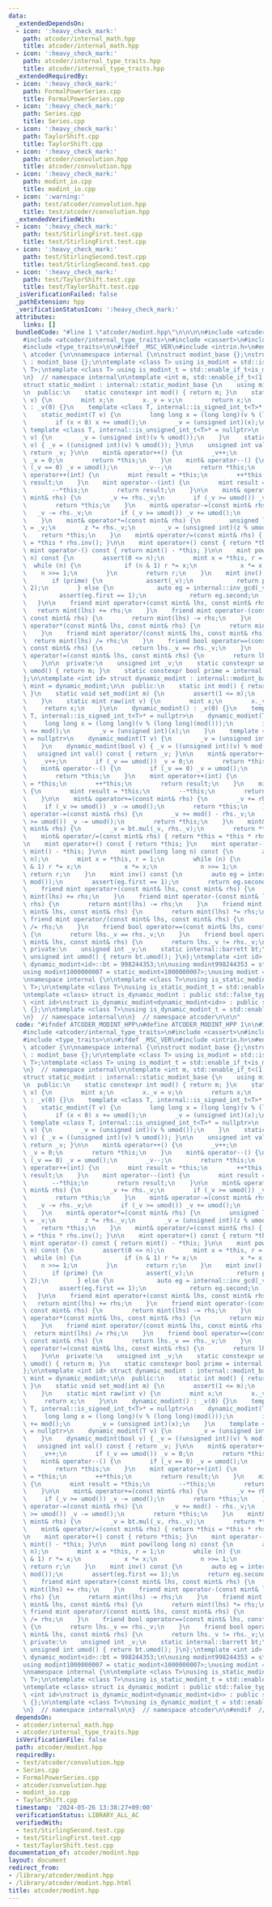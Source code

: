 ```yaml
---
data:
  _extendedDependsOn:
  - icon: ':heavy_check_mark:'
    path: atcoder/internal_math.hpp
    title: atcoder/internal_math.hpp
  - icon: ':heavy_check_mark:'
    path: atcoder/internal_type_traits.hpp
    title: atcoder/internal_type_traits.hpp
  _extendedRequiredBy:
  - icon: ':heavy_check_mark:'
    path: FormalPowerSeries.cpp
    title: FormalPowerSeries.cpp
  - icon: ':heavy_check_mark:'
    path: Series.cpp
    title: Series.cpp
  - icon: ':heavy_check_mark:'
    path: TaylorShift.cpp
    title: TaylorShift.cpp
  - icon: ':heavy_check_mark:'
    path: atcoder/convolution.hpp
    title: atcoder/convolution.hpp
  - icon: ':heavy_check_mark:'
    path: modint_io.cpp
    title: modint_io.cpp
  - icon: ':warning:'
    path: test/atcoder/convolution.hpp
    title: test/atcoder/convolution.hpp
  _extendedVerifiedWith:
  - icon: ':heavy_check_mark:'
    path: test/StirlingFirst.test.cpp
    title: test/StirlingFirst.test.cpp
  - icon: ':heavy_check_mark:'
    path: test/StirlingSecond.test.cpp
    title: test/StirlingSecond.test.cpp
  - icon: ':heavy_check_mark:'
    path: test/TaylorShift.test.cpp
    title: test/TaylorShift.test.cpp
  _isVerificationFailed: false
  _pathExtension: hpp
  _verificationStatusIcon: ':heavy_check_mark:'
  attributes:
    links: []
  bundledCode: "#line 1 \"atcoder/modint.hpp\"\n\n\n\n#include <atcoder/internal_math>\n\
    #include <atcoder/internal_type_traits>\n#include <cassert>\n#include <numeric>\n\
    #include <type_traits>\n\n#ifdef _MSC_VER\n#include <intrin.h>\n#endif\n\nnamespace\
    \ atcoder {\n\nnamespace internal {\n\nstruct modint_base {};\nstruct static_modint_base\
    \ : modint_base {};\n\ntemplate <class T> using is_modint = std::is_base_of<modint_base,\
    \ T>;\ntemplate <class T> using is_modint_t = std::enable_if_t<is_modint<T>::value>;\n\
    \n}  // namespace internal\n\ntemplate <int m, std::enable_if_t<(1 <= m)>* = nullptr>\n\
    struct static_modint : internal::static_modint_base {\n    using mint = static_modint;\n\
    \n  public:\n    static constexpr int mod() { return m; }\n    static mint raw(int\
    \ v) {\n        mint x;\n        x._v = v;\n        return x;\n    }\n\n    static_modint()\
    \ : _v(0) {}\n    template <class T, internal::is_signed_int_t<T>* = nullptr>\n\
    \    static_modint(T v) {\n        long long x = (long long)(v % (long long)(umod()));\n\
    \        if (x < 0) x += umod();\n        _v = (unsigned int)(x);\n    }\n   \
    \ template <class T, internal::is_unsigned_int_t<T>* = nullptr>\n    static_modint(T\
    \ v) {\n        _v = (unsigned int)(v % umod());\n    }\n    static_modint(bool\
    \ v) { _v = ((unsigned int)(v) % umod()); }\n\n    unsigned int val() const {\
    \ return _v; }\n\n    mint& operator++() {\n        _v++;\n        if (_v == umod())\
    \ _v = 0;\n        return *this;\n    }\n    mint& operator--() {\n        if\
    \ (_v == 0) _v = umod();\n        _v--;\n        return *this;\n    }\n    mint\
    \ operator++(int) {\n        mint result = *this;\n        ++*this;\n        return\
    \ result;\n    }\n    mint operator--(int) {\n        mint result = *this;\n \
    \       --*this;\n        return result;\n    }\n\n    mint& operator+=(const\
    \ mint& rhs) {\n        _v += rhs._v;\n        if (_v >= umod()) _v -= umod();\n\
    \        return *this;\n    }\n    mint& operator-=(const mint& rhs) {\n     \
    \   _v -= rhs._v;\n        if (_v >= umod()) _v += umod();\n        return *this;\n\
    \    }\n    mint& operator*=(const mint& rhs) {\n        unsigned long long z\
    \ = _v;\n        z *= rhs._v;\n        _v = (unsigned int)(z % umod());\n    \
    \    return *this;\n    }\n    mint& operator/=(const mint& rhs) { return *this\
    \ = *this * rhs.inv(); }\n\n    mint operator+() const { return *this; }\n   \
    \ mint operator-() const { return mint() - *this; }\n\n    mint pow(long long\
    \ n) const {\n        assert(0 <= n);\n        mint x = *this, r = 1;\n      \
    \  while (n) {\n            if (n & 1) r *= x;\n            x *= x;\n        \
    \    n >>= 1;\n        }\n        return r;\n    }\n    mint inv() const {\n \
    \       if (prime) {\n            assert(_v);\n            return pow(umod() -\
    \ 2);\n        } else {\n            auto eg = internal::inv_gcd(_v, m);\n   \
    \         assert(eg.first == 1);\n            return eg.second;\n        }\n \
    \   }\n\n    friend mint operator+(const mint& lhs, const mint& rhs) {\n     \
    \   return mint(lhs) += rhs;\n    }\n    friend mint operator-(const mint& lhs,\
    \ const mint& rhs) {\n        return mint(lhs) -= rhs;\n    }\n    friend mint\
    \ operator*(const mint& lhs, const mint& rhs) {\n        return mint(lhs) *= rhs;\n\
    \    }\n    friend mint operator/(const mint& lhs, const mint& rhs) {\n      \
    \  return mint(lhs) /= rhs;\n    }\n    friend bool operator==(const mint& lhs,\
    \ const mint& rhs) {\n        return lhs._v == rhs._v;\n    }\n    friend bool\
    \ operator!=(const mint& lhs, const mint& rhs) {\n        return lhs._v != rhs._v;\n\
    \    }\n\n  private:\n    unsigned int _v;\n    static constexpr unsigned int\
    \ umod() { return m; }\n    static constexpr bool prime = internal::is_prime<m>;\n\
    };\n\ntemplate <int id> struct dynamic_modint : internal::modint_base {\n    using\
    \ mint = dynamic_modint;\n\n  public:\n    static int mod() { return (int)(bt.umod());\
    \ }\n    static void set_mod(int m) {\n        assert(1 <= m);\n        bt = internal::barrett(m);\n\
    \    }\n    static mint raw(int v) {\n        mint x;\n        x._v = v;\n   \
    \     return x;\n    }\n\n    dynamic_modint() : _v(0) {}\n    template <class\
    \ T, internal::is_signed_int_t<T>* = nullptr>\n    dynamic_modint(T v) {\n   \
    \     long long x = (long long)(v % (long long)(mod()));\n        if (x < 0) x\
    \ += mod();\n        _v = (unsigned int)(x);\n    }\n    template <class T, internal::is_unsigned_int_t<T>*\
    \ = nullptr>\n    dynamic_modint(T v) {\n        _v = (unsigned int)(v % mod());\n\
    \    }\n    dynamic_modint(bool v) { _v = ((unsigned int)(v) % mod()); }\n\n \
    \   unsigned int val() const { return _v; }\n\n    mint& operator++() {\n    \
    \    _v++;\n        if (_v == umod()) _v = 0;\n        return *this;\n    }\n\
    \    mint& operator--() {\n        if (_v == 0) _v = umod();\n        _v--;\n\
    \        return *this;\n    }\n    mint operator++(int) {\n        mint result\
    \ = *this;\n        ++*this;\n        return result;\n    }\n    mint operator--(int)\
    \ {\n        mint result = *this;\n        --*this;\n        return result;\n\
    \    }\n\n    mint& operator+=(const mint& rhs) {\n        _v += rhs._v;\n   \
    \     if (_v >= umod()) _v -= umod();\n        return *this;\n    }\n    mint&\
    \ operator-=(const mint& rhs) {\n        _v += mod() - rhs._v;\n        if (_v\
    \ >= umod()) _v -= umod();\n        return *this;\n    }\n    mint& operator*=(const\
    \ mint& rhs) {\n        _v = bt.mul(_v, rhs._v);\n        return *this;\n    }\n\
    \    mint& operator/=(const mint& rhs) { return *this = *this * rhs.inv(); }\n\
    \n    mint operator+() const { return *this; }\n    mint operator-() const { return\
    \ mint() - *this; }\n\n    mint pow(long long n) const {\n        assert(0 <=\
    \ n);\n        mint x = *this, r = 1;\n        while (n) {\n            if (n\
    \ & 1) r *= x;\n            x *= x;\n            n >>= 1;\n        }\n       \
    \ return r;\n    }\n    mint inv() const {\n        auto eg = internal::inv_gcd(_v,\
    \ mod());\n        assert(eg.first == 1);\n        return eg.second;\n    }\n\n\
    \    friend mint operator+(const mint& lhs, const mint& rhs) {\n        return\
    \ mint(lhs) += rhs;\n    }\n    friend mint operator-(const mint& lhs, const mint&\
    \ rhs) {\n        return mint(lhs) -= rhs;\n    }\n    friend mint operator*(const\
    \ mint& lhs, const mint& rhs) {\n        return mint(lhs) *= rhs;\n    }\n   \
    \ friend mint operator/(const mint& lhs, const mint& rhs) {\n        return mint(lhs)\
    \ /= rhs;\n    }\n    friend bool operator==(const mint& lhs, const mint& rhs)\
    \ {\n        return lhs._v == rhs._v;\n    }\n    friend bool operator!=(const\
    \ mint& lhs, const mint& rhs) {\n        return lhs._v != rhs._v;\n    }\n\n \
    \ private:\n    unsigned int _v;\n    static internal::barrett bt;\n    static\
    \ unsigned int umod() { return bt.umod(); }\n};\ntemplate <int id> internal::barrett\
    \ dynamic_modint<id>::bt = 998244353;\n\nusing modint998244353 = static_modint<998244353>;\n\
    using modint1000000007 = static_modint<1000000007>;\nusing modint = dynamic_modint<-1>;\n\
    \nnamespace internal {\n\ntemplate <class T>\nusing is_static_modint = std::is_base_of<internal::static_modint_base,\
    \ T>;\n\ntemplate <class T>\nusing is_static_modint_t = std::enable_if_t<is_static_modint<T>::value>;\n\
    \ntemplate <class> struct is_dynamic_modint : public std::false_type {};\ntemplate\
    \ <int id>\nstruct is_dynamic_modint<dynamic_modint<id>> : public std::true_type\
    \ {};\n\ntemplate <class T>\nusing is_dynamic_modint_t = std::enable_if_t<is_dynamic_modint<T>::value>;\n\
    \n}  // namespace internal\n\n}  // namespace atcoder\n\n\n"
  code: "#ifndef ATCODER_MODINT_HPP\n#define ATCODER_MODINT_HPP 1\n\n#include <atcoder/internal_math>\n\
    #include <atcoder/internal_type_traits>\n#include <cassert>\n#include <numeric>\n\
    #include <type_traits>\n\n#ifdef _MSC_VER\n#include <intrin.h>\n#endif\n\nnamespace\
    \ atcoder {\n\nnamespace internal {\n\nstruct modint_base {};\nstruct static_modint_base\
    \ : modint_base {};\n\ntemplate <class T> using is_modint = std::is_base_of<modint_base,\
    \ T>;\ntemplate <class T> using is_modint_t = std::enable_if_t<is_modint<T>::value>;\n\
    \n}  // namespace internal\n\ntemplate <int m, std::enable_if_t<(1 <= m)>* = nullptr>\n\
    struct static_modint : internal::static_modint_base {\n    using mint = static_modint;\n\
    \n  public:\n    static constexpr int mod() { return m; }\n    static mint raw(int\
    \ v) {\n        mint x;\n        x._v = v;\n        return x;\n    }\n\n    static_modint()\
    \ : _v(0) {}\n    template <class T, internal::is_signed_int_t<T>* = nullptr>\n\
    \    static_modint(T v) {\n        long long x = (long long)(v % (long long)(umod()));\n\
    \        if (x < 0) x += umod();\n        _v = (unsigned int)(x);\n    }\n   \
    \ template <class T, internal::is_unsigned_int_t<T>* = nullptr>\n    static_modint(T\
    \ v) {\n        _v = (unsigned int)(v % umod());\n    }\n    static_modint(bool\
    \ v) { _v = ((unsigned int)(v) % umod()); }\n\n    unsigned int val() const {\
    \ return _v; }\n\n    mint& operator++() {\n        _v++;\n        if (_v == umod())\
    \ _v = 0;\n        return *this;\n    }\n    mint& operator--() {\n        if\
    \ (_v == 0) _v = umod();\n        _v--;\n        return *this;\n    }\n    mint\
    \ operator++(int) {\n        mint result = *this;\n        ++*this;\n        return\
    \ result;\n    }\n    mint operator--(int) {\n        mint result = *this;\n \
    \       --*this;\n        return result;\n    }\n\n    mint& operator+=(const\
    \ mint& rhs) {\n        _v += rhs._v;\n        if (_v >= umod()) _v -= umod();\n\
    \        return *this;\n    }\n    mint& operator-=(const mint& rhs) {\n     \
    \   _v -= rhs._v;\n        if (_v >= umod()) _v += umod();\n        return *this;\n\
    \    }\n    mint& operator*=(const mint& rhs) {\n        unsigned long long z\
    \ = _v;\n        z *= rhs._v;\n        _v = (unsigned int)(z % umod());\n    \
    \    return *this;\n    }\n    mint& operator/=(const mint& rhs) { return *this\
    \ = *this * rhs.inv(); }\n\n    mint operator+() const { return *this; }\n   \
    \ mint operator-() const { return mint() - *this; }\n\n    mint pow(long long\
    \ n) const {\n        assert(0 <= n);\n        mint x = *this, r = 1;\n      \
    \  while (n) {\n            if (n & 1) r *= x;\n            x *= x;\n        \
    \    n >>= 1;\n        }\n        return r;\n    }\n    mint inv() const {\n \
    \       if (prime) {\n            assert(_v);\n            return pow(umod() -\
    \ 2);\n        } else {\n            auto eg = internal::inv_gcd(_v, m);\n   \
    \         assert(eg.first == 1);\n            return eg.second;\n        }\n \
    \   }\n\n    friend mint operator+(const mint& lhs, const mint& rhs) {\n     \
    \   return mint(lhs) += rhs;\n    }\n    friend mint operator-(const mint& lhs,\
    \ const mint& rhs) {\n        return mint(lhs) -= rhs;\n    }\n    friend mint\
    \ operator*(const mint& lhs, const mint& rhs) {\n        return mint(lhs) *= rhs;\n\
    \    }\n    friend mint operator/(const mint& lhs, const mint& rhs) {\n      \
    \  return mint(lhs) /= rhs;\n    }\n    friend bool operator==(const mint& lhs,\
    \ const mint& rhs) {\n        return lhs._v == rhs._v;\n    }\n    friend bool\
    \ operator!=(const mint& lhs, const mint& rhs) {\n        return lhs._v != rhs._v;\n\
    \    }\n\n  private:\n    unsigned int _v;\n    static constexpr unsigned int\
    \ umod() { return m; }\n    static constexpr bool prime = internal::is_prime<m>;\n\
    };\n\ntemplate <int id> struct dynamic_modint : internal::modint_base {\n    using\
    \ mint = dynamic_modint;\n\n  public:\n    static int mod() { return (int)(bt.umod());\
    \ }\n    static void set_mod(int m) {\n        assert(1 <= m);\n        bt = internal::barrett(m);\n\
    \    }\n    static mint raw(int v) {\n        mint x;\n        x._v = v;\n   \
    \     return x;\n    }\n\n    dynamic_modint() : _v(0) {}\n    template <class\
    \ T, internal::is_signed_int_t<T>* = nullptr>\n    dynamic_modint(T v) {\n   \
    \     long long x = (long long)(v % (long long)(mod()));\n        if (x < 0) x\
    \ += mod();\n        _v = (unsigned int)(x);\n    }\n    template <class T, internal::is_unsigned_int_t<T>*\
    \ = nullptr>\n    dynamic_modint(T v) {\n        _v = (unsigned int)(v % mod());\n\
    \    }\n    dynamic_modint(bool v) { _v = ((unsigned int)(v) % mod()); }\n\n \
    \   unsigned int val() const { return _v; }\n\n    mint& operator++() {\n    \
    \    _v++;\n        if (_v == umod()) _v = 0;\n        return *this;\n    }\n\
    \    mint& operator--() {\n        if (_v == 0) _v = umod();\n        _v--;\n\
    \        return *this;\n    }\n    mint operator++(int) {\n        mint result\
    \ = *this;\n        ++*this;\n        return result;\n    }\n    mint operator--(int)\
    \ {\n        mint result = *this;\n        --*this;\n        return result;\n\
    \    }\n\n    mint& operator+=(const mint& rhs) {\n        _v += rhs._v;\n   \
    \     if (_v >= umod()) _v -= umod();\n        return *this;\n    }\n    mint&\
    \ operator-=(const mint& rhs) {\n        _v += mod() - rhs._v;\n        if (_v\
    \ >= umod()) _v -= umod();\n        return *this;\n    }\n    mint& operator*=(const\
    \ mint& rhs) {\n        _v = bt.mul(_v, rhs._v);\n        return *this;\n    }\n\
    \    mint& operator/=(const mint& rhs) { return *this = *this * rhs.inv(); }\n\
    \n    mint operator+() const { return *this; }\n    mint operator-() const { return\
    \ mint() - *this; }\n\n    mint pow(long long n) const {\n        assert(0 <=\
    \ n);\n        mint x = *this, r = 1;\n        while (n) {\n            if (n\
    \ & 1) r *= x;\n            x *= x;\n            n >>= 1;\n        }\n       \
    \ return r;\n    }\n    mint inv() const {\n        auto eg = internal::inv_gcd(_v,\
    \ mod());\n        assert(eg.first == 1);\n        return eg.second;\n    }\n\n\
    \    friend mint operator+(const mint& lhs, const mint& rhs) {\n        return\
    \ mint(lhs) += rhs;\n    }\n    friend mint operator-(const mint& lhs, const mint&\
    \ rhs) {\n        return mint(lhs) -= rhs;\n    }\n    friend mint operator*(const\
    \ mint& lhs, const mint& rhs) {\n        return mint(lhs) *= rhs;\n    }\n   \
    \ friend mint operator/(const mint& lhs, const mint& rhs) {\n        return mint(lhs)\
    \ /= rhs;\n    }\n    friend bool operator==(const mint& lhs, const mint& rhs)\
    \ {\n        return lhs._v == rhs._v;\n    }\n    friend bool operator!=(const\
    \ mint& lhs, const mint& rhs) {\n        return lhs._v != rhs._v;\n    }\n\n \
    \ private:\n    unsigned int _v;\n    static internal::barrett bt;\n    static\
    \ unsigned int umod() { return bt.umod(); }\n};\ntemplate <int id> internal::barrett\
    \ dynamic_modint<id>::bt = 998244353;\n\nusing modint998244353 = static_modint<998244353>;\n\
    using modint1000000007 = static_modint<1000000007>;\nusing modint = dynamic_modint<-1>;\n\
    \nnamespace internal {\n\ntemplate <class T>\nusing is_static_modint = std::is_base_of<internal::static_modint_base,\
    \ T>;\n\ntemplate <class T>\nusing is_static_modint_t = std::enable_if_t<is_static_modint<T>::value>;\n\
    \ntemplate <class> struct is_dynamic_modint : public std::false_type {};\ntemplate\
    \ <int id>\nstruct is_dynamic_modint<dynamic_modint<id>> : public std::true_type\
    \ {};\n\ntemplate <class T>\nusing is_dynamic_modint_t = std::enable_if_t<is_dynamic_modint<T>::value>;\n\
    \n}  // namespace internal\n\n}  // namespace atcoder\n\n#endif  // ATCODER_MODINT_HPP\n"
  dependsOn:
  - atcoder/internal_math.hpp
  - atcoder/internal_type_traits.hpp
  isVerificationFile: false
  path: atcoder/modint.hpp
  requiredBy:
  - test/atcoder/convolution.hpp
  - Series.cpp
  - FormalPowerSeries.cpp
  - atcoder/convolution.hpp
  - modint_io.cpp
  - TaylorShift.cpp
  timestamp: '2024-05-26 13:38:27+09:00'
  verificationStatus: LIBRARY_ALL_AC
  verifiedWith:
  - test/StirlingSecond.test.cpp
  - test/StirlingFirst.test.cpp
  - test/TaylorShift.test.cpp
documentation_of: atcoder/modint.hpp
layout: document
redirect_from:
- /library/atcoder/modint.hpp
- /library/atcoder/modint.hpp.html
title: atcoder/modint.hpp
---
```

